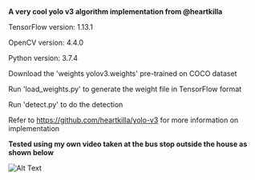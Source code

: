 **A very cool yolo v3 algorithm implementation from @heartkilla**

TensorFlow version: 1.13.1

OpenCV version: 4.4.0

Python version: 3.7.4

Download the 'weights yolov3.weights' pre-trained on COCO dataset

Run 'load_weights.py' to generate the weight file in TensorFlow format

Run 'detect.py' to do the detection

Refer to https://github.com/heartkilla/yolo-v3 for more information on implementation

**Tested using my own video taken at the bus stop outside the house as shown below**

![Alt Text](https://github.com/lxy000719/yolo-v3/blob/master/detections/detections.gif)

